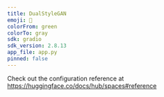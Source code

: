 ```yaml
---
title: DualStyleGAN
emoji: 👀
colorFrom: green
colorTo: gray
sdk: gradio
sdk_version: 2.8.13
app_file: app.py
pinned: false
---
```


Check out the configuration reference at https://huggingface.co/docs/hub/spaces#reference
